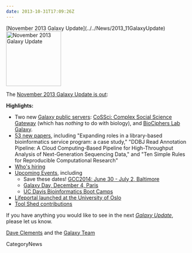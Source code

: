 ```yaml
---
date: 2013-10-31T17:09:26Z
---
```

<div class='newsItemHeader'>[November 2013 Galaxy Update](../../News/2013_11GalaxyUpdate)</div>

<div class='right'><a href='/GalaxyUpdates/2013_11'><img src='/Images/Logos/GalaxyUpdate200.png' alt='November 2013 Galaxy Update' width=150 /></a></div>

The [November 2013 Galaxy Update is out](../../GalaxyUpdates/2013_11):

**Highlights:**
* Two new [Galaxy public servers](/GalaxyUpdates/2013_11#new-public-servers): [CoSSci: Complex Social Science Gateway](/GalaxyUpdates/2013_11#cossci-complex-social-science-gateway) (which has *nothing* to do with biology), and [BioCiphers Lab Galaxy](/GalaxyUpdates/2013_11#biociphers-lab-galaxy).
* [53 new papers](/GalaxyUpdates/2013_11#new-papers), including "Expanding roles in a library-based bioinformatics service program: a case study," "DDBJ Read Annotation Pipeline: A Cloud Computing-Based Pipeline for High-Throughput Analysis of Next-Generation Sequencing Data," and "Ten Simple Rules for Reproducible Computational Research"
* [Who's hiring](/GalaxyUpdates/2013_11#whos-hiring)
* [Upcoming Events](/GalaxyUpdates/2013_11#other-events), including
  * Save these dates! [GCC2014: June 30 - July 2, Baltimore](/GalaxyUpdates/2013_11#gcc2014-june-30---july-2-baltimore)
  * [Galaxy Day, December 4, Paris](/GalaxyUpdates/2013_11#galaxy-day-december-4-paris)
  * [UC Davis Bioinformatics Boot Camps](/GalaxyUpdates/2013_11#uc-davis-bioinformatics-boot-camps)
* [Lifeportal launched at the University of Oslo](/GalaxyUpdates/2013_11#lifeportal-at-the-university-of-oslo)
* [Tool Shed contributions](/GalaxyUpdates/2013_11#tool-shed-contributions)

If you have anything you would like to see in the next *[Galaxy Update](../../GalaxyUpdates)*, please let us know.

[Dave Clements](/DaveClements) and the [Galaxy Team](../../GalaxyTeam)


CategoryNews
